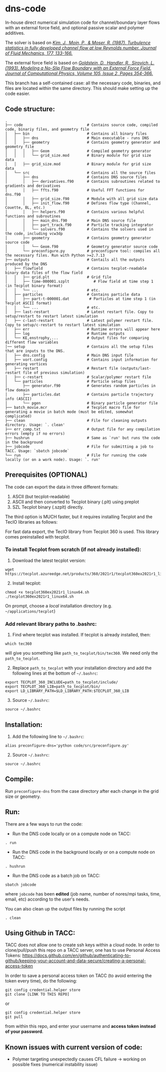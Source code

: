 # dns-code
In-house direct numerical simulation code for channel/boundary layer flows with an external force field, and optional passive scalar and polymer additives.

The solver is based on [*Kim, J., Moin, P., & Moser, R. (1987). Turbulence statistics in fully developed channel flow at low Reynolds number. Journal of Fluid Mechanics, 177, 133-166.*](https://doi.org/10.1017/S0022112087000892)

The external force field is based on [*Goldstein, D., Handler, R., Sirovich, L. (1993). Modeling a No-Slip Flow Boundary with an External Force Field. Journal of Computational Physics, Volume 105, Issue 2, Pages 354-366.*](http://cfpl.ae.utexas.edu/wp-content/uploads/1993/04/goldstein_handler_sirovich_1993.pdf)

This branch has a self-contained case: all the necessary code, binaries, and files are located within the same directory. This should make setting up the code easier.

## Code structure:

    .
    ├── code                             # Contains source code, compiled code, binariy files, and geometry file
    │   ├── bin                          # Contains all binary files
    │   │   ├── dns                      # Main executable - runs DNS
    │   │   ├── geometry                 # Contains geometry generator and geometry file
    │   │   │   ├── Geom                 # Compiled geometry generator
    │   │   │   └── grid_size.mod        # Binary module for grid size data
    │   │   ├── grid_size.mod            # Binary module for grid size data
    │   └── src                          # Contains all the source files
    │       ├── dns                      # Contains DNS source files
    │       │   ├── derivatives.f90      # Contains subroutines related to gradients and derivatives
    │       │   ├── ffts.f90             # Useful FFT functions for dns.f90
    │       │   ├── grid_size.f90        # Module with all grid size data
    │       │   ├── init_flow.f90        # Defines flow type (Channel, Couette, BL, etc.)
    │       │   ├── helpers.f90          # Contains various helpful functions and subroutines
    │       │   ├── main_dns.f90         # Main DNS source file 
    │       │   ├── part_track.f90       # Particle tracking integrator
    │       │   └── solvers.f90          # Contains the solvers used in the code, including vcw3dp
    │       ├── geometry                 # Contains geometry generator source code
    │       │   └── Geom.f90             # Geometry generator source code
    │       └── preconfigure.py          # preconfigure tool: compiles all the necessary files. Run with Python >=2.7.13 
    ├── outputs                          # Contails all the outputs produced by the DNS
    │   ├── flowfield                    # Contains tecplot-readable binary data files of the flow field
    │   │   ├── grid.plt                 # Grid file
    │   │   ├── time-000001.szplt           # Flow field at time step 1 (in Tecplot binary format)
    │   │   └── ...                      # etc.
    │   ├── particles                    # Contains particle data
    │   │   ├── part-t-000001.dat         # Particles at time step 1 (in Tecplot ASCII format)
    │   │   └── ...                      # etc.
    │   ├── last-restart                 # Latest restart file. Copy to setup/restart to restart latest simulation
    │   ├── c-last-restart               # Latest polymer restart file. Copy to setup/c-restart to restart latest simulation
    │   ├── err                          # Runtime errors will appear here
    │   ├── log                          # Runtime outputs
    │   └── KE,enstrophy,...             # Output files for comparing different flow variables
    │── setup                            # Contains all the setup files that are inputs to the DNS. 
    │   ├── dns.config                   # Main DNS input file
    │   ├── vort.config                  # Contains input information for generating vortices 
    │   ├── restart                      # Restart file (outputs/last-restart file of previous simulation)
    │   ├── c-restart                    # Scalar/polymer restart file 
    │   └── particles			         # Particle setup files
    │       ├── generator.f90            # Generates random particles in flow domain 
    │       ├── particles.dat            # Contains particle trajectory info (ASCII)
    │       └── pgen					 # Binary particle generator file   
    ├── batch_movie.mcr                  # Tecplot macro file for generating a movie in batch mode (must be edited, somewhat complicated)
    ├── clean                            # File for cleaning outputs directory. Usage: `. clean'
    ├── err_comp.txt                     # Output file for any compilation errors (empty if no errors)
    ├── hushrun                          # Same as `run' but runs the code in the background
    ├── jobcode                          # File for submitting a job to TACC. Usage: `sbatch jobcode`
    └── run                              # File for running the code locally (or on a work node). Usage: `. run'


## Prerequisites (OPTIONAL)
The code can export the data in three different formats:
1. ASCII (but tecplot-readable)
2. ASCII and then converted to Tecplot binary (.plt) using preplot
3. SZL Tecplot binary (.szplt) directly.

The third option is MUCH faster, but it requires installing Tecplot and the TecIO libraries as follows:

For fast data export, the TecIO library from Tecplot 360 is used. This library comes preinstalled with tecplot. 
### To install Tecplot from scratch (if not already installed):
1. Download the latest tecplot version:
```console
wget https://tecplot.azureedge.net/products/360/2021r1/tecplot360ex2021r1_linux64.sh
```
2. Install tecplot:
```console
chmod +x tecplot360ex2021r1_linux64.sh
./tecplot360ex2021r1_linux64.sh
```
On prompt, choose a *local* installation directory (e.g. `~/applications/tecplot`)

### Add relevant library paths to .bashrc:
1. Find where tecplot was installed. If tecplot is already installed, then:

```console
which tec360
```

will give you something like `path_to_tecplot/bin/tec360`. We need only the `path_to_tecplot`.

2. Replace `path_to_tecplot` with your installation directory and add the following lines at the bottom of `~/.bashrc`:

```console
export TECPLOT_360_INCLUDE=path_to_tecplot/include/
export TECPLOT_360_LIB=path_to_tecplot/bin/
export LD_LIBRARY_PATH=$LD_LIBRARY_PATH:$TECPLOT_360_LIB
```

3. Source `~/.bashrc`:
```console
source ~/.bashrc
```

## Installation:
1. Add the following line to `~/.bashrc`:
```console
alias preconfigure-dns='python code/src/preconfigure.py'
```
2. Source `~/.bashrc`:
```console
source ~/.bashrc
```

## Compile:
Run `preconfigure-dns` from the case directory after each change in the grid size or geometry.

## Run:
There are a few ways to run the code:
- Run the DNS code locally or on a compute node on TACC:
```console
. run
```

- Run the DNS code in the background locally or on a compute node on TACC:
```console
. hushrun
```

- Run the DNS code as a batch job on TACC:
```console
sbatch jobcode
```
where `jobcode` has been **edited** (job name, number of nores/mpi tasks, time, email, etc) according to the user's needs.

You can also clean up the output files by running the script
```console
. clean
```

## Using Github in TACC:
TACC does not allow one to create ssh keys within a cloud node. In order to clone/pull/push this repo on a TACC server, one has to use Personal Access Tokens: https://docs.github.com/en/github/authenticating-to-github/keeping-your-account-and-data-secure/creating-a-personal-access-token

In order to save a personal access token on TACC (to avoid entering the token every time), do the following:
```console
git config credential.helper store
git clone [LINK TO THIS REPO]
```
or
```console
git config credential.helper store
git pull
```
from within this repo, and enter your username and **access token instead of your password**.

## Known issues with current version of code:
- Polymer targeting unexpectedly causes CFL failure 
-> working on possible fixes (numerical instability issue)
